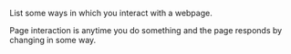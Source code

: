 List some ways in which you interact with a webpage.  

Page interaction is anytime you do something and the page responds by changing in some way.

